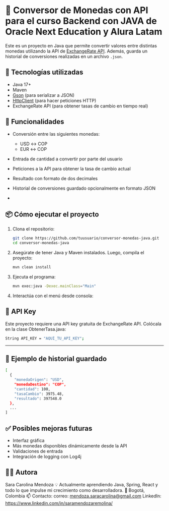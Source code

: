 # 💱 Conversor de Monedas con API para el curso Backend con JAVA de Oracle Next Education y Alura Latam

Este es un proyecto en Java que permite convertir valores entre distintas monedas utilizando la API de [ExchangeRate API](https://app.exchangerate-api.com/). Además, guarda un historial de conversiones realizadas en un archivo `.json`.

## 🚀 Tecnologías utilizadas

- Java 17+
- Maven
- [Gson](https://github.com/google/gson) (para serializar a JSON)
- [HttpClient](https://docs.oracle.com/en/java/javase/11/docs/api/java.net.http/java/net/http/HttpClient.html) (para hacer peticiones HTTP)
- ExchangeRate API (para obtener tasas de cambio en tiempo real)

## 🧠 Funcionalidades

- Conversión entre las siguientes monedas:
  - USD ↔️ COP
  - EUR ↔️ COP
- Entrada de cantidad a convertir por parte del usuario
- Peticiones a la API para obtener la tasa de cambio actual
- Resultado con formato de dos decimales
- Historial de conversiones guardado opcionalmente en formato JSON

- 
## 📦 Cómo ejecutar el proyecto

1. Clona el repositorio:
   ```bash
   git clone https://github.com/tuusuario/conversor-monedas-java.git
   cd conversor-monedas-java
   
2. Asegúrate de tener Java y Maven instalados. Luego, compila el proyecto:
   ```bash
   mvn clean install

3. Ejecuta el programa:
   ```bash
   mvn exec:java -Dexec.mainClass="Main"

4. Interactúa con el menú desde consola:

## 🔑 API Key
Este proyecto requiere una API key gratuita de ExchangeRate API.
Colócala en la clase ObtenerTasa.java:
```bash
String API_KEY = "AQUÍ_TU_API_KEY";
```
----
## 📝 Ejemplo de historial guardado
```bash
[
  {
    "monedaOrigen": "USD",
    "monedaDestino": "COP",
    "cantidad": 100,
    "tasaCambio": 3975.48,
    "resultado": 397548.0
  },
  ...
]

```
## ✅ Posibles mejoras futuras
- Interfaz gráfica 
- Más monedas disponibles dinámicamente desde la API
- Validaciones de entrada
- Integración de logging con Log4j

## 👩‍💻 Autora
Sara Carolina Mendoza
💡 Actualmente aprendiendo Java, Spring, React y todo lo que impulse mi crecimiento como desarrolladora.
📍 Bogotá, Colombia
📫 Contacto:
    correo: mendoza.saracarolina@gmail.com
    LinkedIn: https://www.linkedin.com/in/saramendozaremolina/
